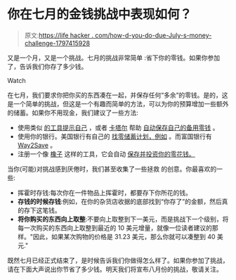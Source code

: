 # 你在七月的金钱挑战中表现如何？

> 原文:[https://life hacker . com/how-d-you-do-due-July-s-money-challenge-1797415928](https://lifehacker.com/how-d-you-do-during-july-s-money-challenge-1797415928)

又是一个月，又是一个挑战。七月的挑战非常简单 :省下你的零钱。如果你参加了，告诉我们你存了多少钱。

Watch

在七月，我们要求你把你买的东西凑在一起，并保存任何“多余”的零钱。是的，这是一个简单的挑战，但这是一个有趣而简单的方法，可以为你的预算增加一些额外的储蓄。如果你不用现金，我们建议了一些方法:

*   使用类似 [的工具提示自己](https://www.tipyourself.com/) ，或者 [卡塔尔](https://www.qapital.com/) 帮助 [自动保存自己的备用零钱](http://lifehacker.com/these-apps-are-the-perfect-money-saving-tools-for-lazy-1778298912#_ga=2.56177323.1077631152.1501550234-372279309.1501550234) 。
*   使用你的银行。美国银行有自己的 [找零储蓄计划，例如](https://www.bankofamerica.com/deposits/manage/keep-the-change.go) 。而富国银行有 [Way2Save](https://www.wellsfargo.com/savings-cds/way2save/) 。
*   注册一个像 [橡子](https://www.acorns.com/) 这样的工具，它会自动 [保存并投资你的零花钱。](http://lifehacker.com/acorns-automatically-saves-and-invests-your-spare-chang-1627545527#_ga=1.233760670.1268082208.1431441811)

当你(可能)对挑战感到厌倦时，我们甚至收集了一些拯救 的创意。你最喜欢的一些:

*   挥霍时存钱:每次你在一件物品上挥霍时，都要存下你所花的钱。
*   **存钱的时候存钱**:例如，在你的杂货店收据的底部找到“你存了”的金额，然后真的存下这笔钱。
*   **将你购买的东西向上取整**:不要向上取整到下一美元，而是挑战下一个级别，将每一次购买的东西向上取整到最近的 10 美元增量，就像一位读者建议的那样。"因此，如果某次购物的价格是 31.23 美元，那么你就可以凑整到 40 美元."

既然七月已经正式结束了，是时候告诉我们你做得怎么样了。如果你参加了挑战，请在下面大声说出你节省了多少钱。明天我们将宣布八月份的挑战，敬请关注。
